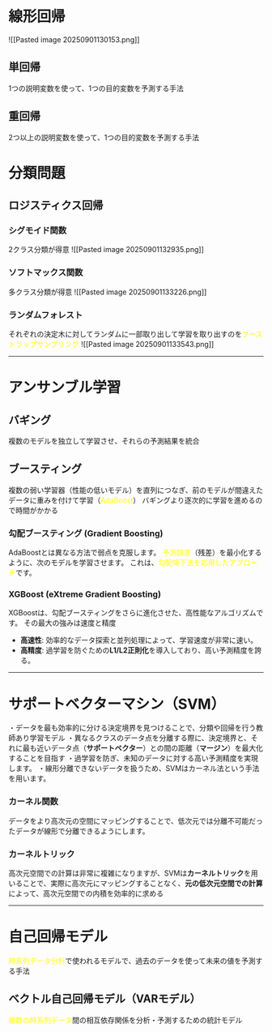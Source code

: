 # 線形回帰
![[Pasted image 20250901130153.png]]
## 単回帰
1つの説明変数を使って、1つの目的変数を予測する手法
## 重回帰
2つ以上の説明変数を使って、1つの目的変数を予測する手法

# 分類問題
## ロジスティクス回帰
### シグモイド関数
2クラス分類が得意
![[Pasted image 20250901132935.png]]
### ソフトマックス関数
多クラス分類が得意
![[Pasted image 20250901133226.png]]
### ランダムフォレスト
それぞれの決定木に対してランダムに一部取り出して学習を取り出すのを<font color="#ffff00">ブーストラップサンプリング</font>
![[Pasted image 20250901133543.png]]

---
# アンサンブル学習
## バギング
複数のモデルを独立して学習させ、それらの予測結果を統合
## ブースティング
複数の弱い学習器（性能の低いモデル）を直列につなぎ、前のモデルが間違えたデータに重みを付けて学習（<font color="#ffff00">AdaBoost</font>）
バギングより逐次的に学習を進めるので時間がかかる
### 勾配ブースティング (Gradient Boosting)
AdaBoostとは異なる方法で弱点を克服します。
<font color="#ffff00">予測誤差</font>（残差）を最小化するように、次のモデルを学習させます。
これは、<font color="#ffff00">勾配降下法を応用したアプローチ</font>です。
### XGBoost (eXtreme Gradient Boosting)
XGBoostは、勾配ブースティングをさらに進化させた、高性能なアルゴリズムです。
その最大の強みは速度と精度
- **高速性**: 効率的なデータ探索と並列処理によって、学習速度が非常に速い。
- **高精度**: 過学習を防ぐための**L1/L2正則化**を導入しており、高い予測精度を誇る。
---
# サポートベクターマシン（SVM）
・データを最も効率的に分ける決定境界を見つけることで、分類や回帰を行う教師あり学習モデル
・異なるクラスのデータ点を分離する際に、決定境界と、それに最も近いデータ点（**サポートベクター**）との間の距離（**マージン**）を最大化することを目指す
・過学習を防ぎ、未知のデータに対する高い予測精度を実現します。
・線形分離できないデータを扱うため、SVMはカーネル法という手法を用います。
### カーネル関数
データをより高次元の空間にマッピングすることで、低次元では分離不可能だったデータが線形で分離できるようにします。
### カーネルトリック
高次元空間での計算は非常に複雑になりますが、SVMは**カーネルトリック**を用いることで、実際に高次元にマッピングすることなく、**元の低次元空間での計算**によって、高次元空間での内積を効率的に求める

---
# 自己回帰モデル
<font color="#ffff00">時系列データ分析</font>で使われるモデルで、過去のデータを使って未来の値を予測する手法
## ベクトル自己回帰モデル（VARモデル）
<font color="#ffff00">複数の時系列データ</font>間の相互依存関係を分析・予測するための統計モデル
